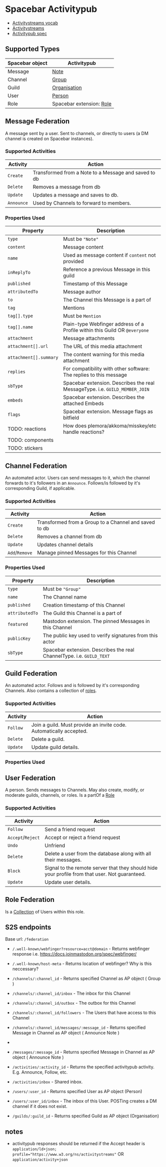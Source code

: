 # Spacebar Activitypub

-   [Activitystreams vocab](https://www.w3.org/TR/activitystreams-vocabulary)
-   [Activitystreams](https://www.w3.org/TR/activitystreams-core)
-   [Activitypub spec](https://www.w3.org/TR/activitypub/)

## Supported Types

| Spacebar object | Activitypub                                                                        |
| --------------- | ---------------------------------------------------------------------------------- |
| Message         | [Note](https://www.w3.org/TR/activitystreams-vocabulary/#dfn-note)                 |
| Channel         | [Group](https://www.w3.org/TR/activitystreams-vocabulary/#dfn-group)               |
| Guild           | [Organisation](https://www.w3.org/TR/activitystreams-vocabulary/#dfn-organization) |
| User            | [Person](https://www.w3.org/TR/activitystreams-vocabulary/#dfn-person)             |
| Role            | Spacebar extension: [Role](#role-federation)                                       |

## Message Federation

A message sent by a user. Sent to channels, or directly to users (a DM channel is created on Spacebar instances).

### Supported Activities

| Activity   | Action                                               |
| ---------- | ---------------------------------------------------- |
| `Create`   | Transformed from a Note to a Message and saved to db |
| `Delete`   | Removes a message from db                            |
| `Update`   | Updates a message and saves to db.                   |
| `Announce` | Used by Channels to forward to members.              |

### Properties Used

| Property               | Description                                                                  |
| ---------------------- | ---------------------------------------------------------------------------- |
| `type`                 | Must be `"Note"`                                                             |
| `content`              | Message content                                                              |
| `name`                 | Used as message content if `content` not provided                            |
| `inReplyTo`            | Reference a previous Message in this guild                                   |
| `published`            | Timestamp of this Message                                                    |
| `attributedTo`         | Message author                                                               |
| `to`                   | The Channel this Message is a part of                                        |
| `tag`                  | Mentions                                                                     |
| `tag[].type`           | Must be `Mention`                                                            |
| `tag[].name`           | Plain-type Webfinger address of a Profile within this Guild OR `@everyone`   |
| `attachment`           | Message attachments                                                          |
| `attachment[].url`     | The URL of this media attachment                                             |
| `attachment[].summary` | The content warning for this media attachment                                |
| `replies`              | For compatibility with other software: The replies to this message           |
| `sbType`               | Spacebar extension. Describes the real MessageType. i.e. `GUILD_MEMBER_JOIN` |
| `embeds`               | Spacebar extension. Describes the attached Embeds                            |
| `flags`                | Spacebar extension. Message flags as bitfield                                |
| TODO: reactions        | How does plemora/akkoma/misskey/etc handle reactions?                        |
| TODO: components       |                                                                              |
| TODO: stickers         |                                                                              |

## Channel Federation

An automated actor. Users can send messages to it, which the channel forwards to it's followers in an `Announce`.
Follows/is followed by it's corresponding Guild, if applicable.

### Supported Activities

| Activity       | Action                                                |
| -------------- | ----------------------------------------------------- |
| `Create`       | Transformed from a Group to a Channel and saved to db |
| `Delete`       | Removes a channel from db                             |
| `Update`       | Updates channel details                               |
| `Add`/`Remove` | Manage pinned Messages for this Channel               |

### Properties Used

| Property       | Description                                                           |
| -------------- | --------------------------------------------------------------------- |
| `type`         | Must be `"Group"`                                                     |
| `name`         | The Channel name                                                      |
| `published`    | Creation timestamp of this Channel                                    |
| `attributedTo` | The Guild this Channel is a part of                                   |
| `featured`     | Mastodon extension. The pinned Messages in this Channel               |
| `publicKey`    | The public key used to verify signatures from this actor              |
| `sbType`       | Spacebar extension. Describes the real ChannelType. i.e. `GUILD_TEXT` |

## Guild Federation

An automated actor. Follows and is followed by it's corresponding Channels.
Also contains a collection of [roles](#role-federation).

### Supported Activities

| Activity | Action                                                             |
| -------- | ------------------------------------------------------------------ |
| `Follow` | Join a guild. Must provide an invite code. Automatically accepted. |
| `Delete` | Delete a guild.                                                    |
| `Update` | Update guild details.                                              |

### Properties Used

## User Federation

A person. Sends messages to Channels. May also create, modify, or moderate guilds, channels, or roles.
Is a partOf a [Role](#role-federation)

### Supported Activities

| Activity          | Action                                                                                         |
| ----------------- | ---------------------------------------------------------------------------------------------- |
| `Follow`          | Send a friend request                                                                          |
| `Accept`/`Reject` | Accept or reject a friend request                                                              |
| `Undo`            | Unfriend                                                                                       |
| `Delete`          | Delete a user from the database along with all their messages.                                 |
| `Block`           | Signal to the remote server that they should hide your profile from that user. Not guaranteed. |
| `Update`          | Update user details.                                                                           |

## Role Federation

Is a [Collection](https://www.w3.org/TR/activitystreams-vocabulary/#dfn-collection) of Users within this role.

## S2S endpoints

Base url: `/federation`

-   `/.well-known/webfinger?resource=acct@domain` - Returns webfinger response i.e. https://docs.joinmastodon.org/spec/webfinger/
-   `/.well-known/host-meta` - Returns location of webfinger? Why is this neccessary?

-   `/channels/:channel_id` - Returns specified Channel as AP object ( Group )
-   `/channels/:channel_id/inbox` - The inbox for this Channel
-   `/channels/:channel_id/outbox` - The outbox for this Channel
-   `/channels/:channel_id/followers` - The Users that have access to this Channel

-   `/channels/:channel_id/messages/:message_id` - Returns specified Message in Channel as AP object ( Announce Note )
-
-   `/messages/:message_id` - Returns specified Message in Channel as AP object ( Announce Note )

-   `/activities/:activity_id` - Returns the specified activitypub activity. E.g. Announce, Follow, etc.
-   `/activities/inbox` - Shared inbox.

-   `/users/:user_id` - Returns specified User as AP object (Person)
-   `/users/:user_id/inbox` - The inbox of this User. POSTing creates a DM channel if it does not exist.

-   `/guilds/:guild_id` - Returns specified Guild as AP object (Organisation)

## notes

-   activitypub responses should be returned if the Accept header is `application/ld+json; profile="https://www.w3.org/ns/activitystreams"` OR `application/activity+json`

